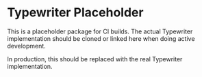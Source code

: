 # Typewriter Placeholder

This is a placeholder package for CI builds. The actual Typewriter implementation should be cloned or linked here when doing active development.

In production, this should be replaced with the real Typewriter implementation.